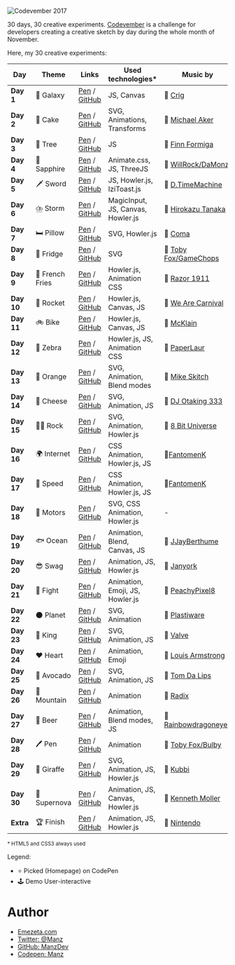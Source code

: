 ![Codevember 2017](codevember-logo.gif)

30 days, 30 creative experiments. [Codevember](http://codevember.xyz/) is a challenge for developers creating a creative sketch by day during the whole month of November.

Here, my 30 creative experiments:

| Day | Theme | Links | Used technologies* | Music by | Flags |
|-----|-------|--------------|-------------|-------------------|----------|
| **Day 1** | 🌌 Galaxy | [Pen](https://codepen.io/manz/pen/KypYmz) / [GitHub](https://manzdev.github.io/codevember2017/day-1/) | JS, Canvas | 🎵 [Crig](https://soundcloud.com/crig-1) | |
| **Day 2** | 🎂 Cake | [Pen](https://codepen.io/manz/pen/vWNrdE) / [GitHub](https://manzdev.github.io/codevember2017/day-2/) | SVG, Animations, Transforms | 🎵 [Michael Aker](https://soundcloud.com/michael-manotas)  | |
| **Day 3** | 🌲 Tree | [Pen](https://codepen.io/manz/pen/bYEvoL) / [GitHub](https://manzdev.github.io/codevember2017/day-3/) | JS | 🎵 [Finn Formiga](https://soundcloud.com/finn-formiga) | ⭐🕹 |
| **Day 4** | 💎 Sapphire | [Pen](https://codepen.io/manz/pen/zPqvmg) / [GitHub](https://manzdev.github.io/codevember2017/day-4/) | Animate.css, JS, ThreeJS | 🎵 [WillRock/DaMonz](http://mirrorimage.ocremix.org/) | 🕹 |
| **Day 5** | 🗡 Sword | [Pen](https://codepen.io/manz/pen/wPGQjq) / [GitHub](https://manzdev.github.io/codevember2017/day-5/) | JS, Howler.js, IziToast.js | 🎵 [D.TimeMachine](https://soundcloud.com/demoscenetimemachine/power-up) | 🕹 |
| **Day 6** | ⛈️ Storm | [Pen](https://codepen.io/manz/full/WXxxZE) / [GitHub](https://manzdev.github.io/codevember2017/day-6/) | MagicInput, JS, Canvas, Howler.js | 🎵 [Hirokazu Tanaka](https://www.youtube.com/watch?v=TpbTnufHqnI) | 🕹 |
| **Day 7** | 🛏️ Pillow | [Pen](https://codepen.io/manz/full/YEWmGG/) / [GitHub](https://manzdev.github.io/codevember2017/day-7/) | SVG, Howler.js | 🎵 [Coma](https://soundcloud.com/scene_music/skogens-djur-014) | ⭐ |
| **Day 8** | 🍦 Fridge | [Pen](https://codepen.io/manz/full/EbNjWy/) / [GitHub](https://manzdev.github.io/codevember2017/day-8/) | SVG | 🎵 [Toby Fox/GameChops](https://soundcloud.com/gamechops/spooktune-chiptune) | 🕹 |
| **Day 9** | 🍟 French Fries | [Pen](https://codepen.io/manz/pen/eeBPaz) / [GitHub](https://manzdev.github.io/codevember2017/day-9/) | Howler.js, Animation CSS | 🎵 [Razor 1911](https://soundcloud.com/dailychiptune/razor1911-starcraft-2-wings-of-liberty-crack) | ⭐ |
| **Day 10** | 🚀 Rocket | [Pen](https://codepen.io/manz/pen/vWgrwp) / [GitHub](https://manzdev.github.io/codevember2017/day-10/) | Howler.js, Canvas, JS | 🎵 [We Are Carnival](https://www.youtube.com/watch?v=87U-eKOAmyQ) | ⭐ |
| **Day 11** | 🚲 Bike | [Pen](https://codepen.io/manz/pen/NwjPJd) / [GitHub](https://manzdev.github.io/codevember2017/day-11/) | Howler.js, Canvas, JS | 🎵 [McKlain](https://soundcloud.com/mcklain/the-grid-amstrad) | ⭐ |
| **Day 12** | 🦓 Zebra | [Pen](https://codepen.io/manz/pen/LOyrMp/) / [GitHub](https://manzdev.github.io/codevember2017/day-12/) | Howler.js, JS, Animation CSS | 🎵 [PaperLaur](https://soundcloud.com/paperlaur/hello-happier-times) | ⭐ |
| **Day 13** | 🍊 Orange | [Pen](https://codepen.io/manz/pen/jawyyQ) / [GitHub](https://manzdev.github.io/codevember2017/day-13/) | SVG, Animation, Blend modes | 🎵 [Mike Skitch](https://soundcloud.com/skitchstudio/naru-embracing-the-pulse-remix-from-ori-and-the-blind-forest) | ⭐ |
| **Day 14** | 🧀 Cheese | [Pen](https://codepen.io/manz/pen/jawjgo) / [GitHub](https://manzdev.github.io/codevember2017/day-14/) | SVG, Animation, JS | 🎵 [DJ Otaking 333](https://soundcloud.com/marquinho-otaking-433341461/2001-a-space-odyssey) | ⭐ |
| **Day 15** | 🤘🏽 Rock | [Pen](https://codepen.io/manz/pen/LOzVrM) / [GitHub](https://manzdev.github.io/codevember2017/day-15/) | SVG, Animation, Howler.js | 🎵 [8 Bit Universe](https://8bituniverse.bandcamp.com/track/du-hast-8-bit-tribute-to-rammstein) | ⭐ |
| **Day 16** | 🌍 Internet | [Pen](https://codepen.io/manz/pen/JOOYNV) / [GitHub](https://manzdev.github.io/codevember2017/day-16/) | CSS Animation, Howler.js, JS | 🎵[FantomenK](https://soundcloud.com/fantomenk/dischipo-2009) | 🕹 |
| **Day 17** | 🐌 Speed | [Pen](https://codepen.io/manz/pen/WXdbBP) / [GitHub](https://manzdev.github.io/codevember2017/day-17/) | CSS Animation, Howler.js, JS | 🎵[FantomenK](https://soundcloud.com/fantomenk/fantomenk-playing-with-power) | 🕹 |
| **Day 18** | 🚗 Motors | [Pen](https://codepen.io/manz/pen/oopwBJ) / [GitHub](https://manzdev.github.io/codevember2017/day-18/) | SVG, CSS Animation, Howler.js | - | ⭐ |
| **Day 19** | 🐟 Ocean | [Pen](https://codepen.io/manz/pen/pdpGPz) / [GitHub](https://manzdev.github.io/codevember2017/day-19/) | Animation, Blend, Canvas, JS | 🎵 [JJayBerthume](https://soundcloud.com/jjayberthume/ocean-side-8-bit) | |
| **Day 20** | 😎 Swag | [Pen](https://codepen.io/manz/pen/yPvopx) / [GitHub](https://manzdev.github.io/codevember2017/day-20/) | Animation, JS, Howler.js | 🎵 [Janyork](https://soundcloud.com/janyork) | ⭐🕹 |
| **Day 21** | 🥊 Fight | [Pen](https://codepen.io/manz/pen/vWRZGa) / [GitHub](https://manzdev.github.io/codevember2017/day-21/) | Animation, Emoji, JS, Howler.js | 🎵 [PeachyPixel8](https://soundcloud.com/peachypixel8/eye-of-the-tiger-8bit-demake) | ⭐ |
| **Day 22** | 🌑 Planet | [Pen](https://codepen.io/manz/pen/eergPg) / [GitHub](https://manzdev.github.io/codevember2017/day-22/) | SVG, Animation | 🎵 [Plastiware](https://soundcloud.com/plastiware/futurama-crapcom-mix) | |
| **Day 23** | 👑 King | [Pen](https://codepen.io/manz/pen/MOXWZy) / [GitHub](https://manzdev.github.io/codevember2017/day-23/) | SVG, Animation, JS | 🎵 [Valve](http://www.thinkwithportals.com/music.php) | |
| **Day 24** | ❤️ Heart | [Pen](https://codepen.io/manz/pen/xPzepW) / [GitHub](https://manzdev.github.io/codevember2017/day-24/) | Animation, Emoji | 🎵 [Louis Armstrong](https://www.louisarmstronghouse.org/) | |
| **Day 25** | 🥑 Avocado | [Pen](https://codepen.io/manz/pen/QOBbKg) / [GitHub](https://manzdev.github.io/codevember2017/day-25/) | SVG, Animation, JS | 🎵 [Tom Da Lips](https://soundcloud.com/tomdalips/tom-da-lips-avocado-free-download) | ⭐ |
| **Day 26** | 🗻 Mountain | [Pen](https://codepen.io/manz/pen/MOBVod) / [GitHub](https://manzdev.github.io/codevember2017/day-26/) | Animation | 🎵 [Radix](https://soundcloud.com/a-chiptune-a-day/weather-girl) | ⭐ |
| **Day 27** | 🍺 Beer | [Pen](https://codepen.io/manz/pen/vWzZNG) / [GitHub](https://manzdev.github.io/codevember2017/day-27/) | Animation, Blend modes, JS | 🎵 [Rainbowdragoneyes](https://soundcloud.com/rainbowdragoneyes/sakkijarven-polka) | ⭐ |
| **Day 28** | 🖊️ Pen | [Pen](https://codepen.io/manz/pen/VrEYWr) / [GitHub](https://manzdev.github.io/codevember2017/day-28/) | Animation | 🎵 [Toby Fox/Bulby](https://www.patreon.com/Bulby) | ⭐ |
| **Day 29** | 🦒 Giraffe | [Pen](https://codepen.io/manz/pen/jaQOjp) / [GitHub](https://manzdev.github.io/codevember2017/day-29/) | SVG, Animation, JS, Howler.js | 🎵 [Kubbi](https://soundcloud.com/kubbi/polarity-teslagrad-ost-remix) | |
| **Day 30** | 🌟 Supernova | [Pen](https://codepen.io/manz/pen/BmGdbG) / [GitHub](https://manzdev.github.io/codevember2017/day-30/) | Animation, JS, Canvas, Howler.js | 🎵 [Kenneth Moller](https://soundcloud.com/kenneth-moller/maniac-mansion-intro-nes) | ⭐ |
| **Extra** | 🏆 Finish | [Pen](https://codepen.io/manz/pen/KyBWvV) / [GitHub](https://manzdev.github.io/codevember2017/extra-day/) | Animation, JS, Howler.js | 🎵 [Nintendo](https://www.youtube.com/watch?v=82zPmhGoOt8) | |

<small>* HTML5 and CSS3 always used</small>

Legend:
* ⭐ Picked (Homepage) on CodePen
* 🕹 Demo User-interactive

# Author

- [Emezeta.com](https://www.emezeta.com/)
- [Twitter: @Manz](https://twitter.com/Manz)
- [GitHub: ManzDev](https://github.com/ManzDev)
- [Codepen: Manz](https://codepen.io/Manz)
